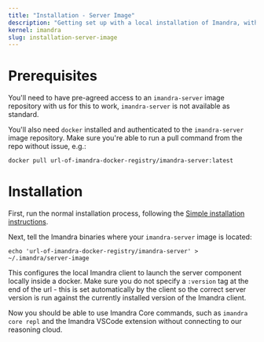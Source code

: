 ```yaml
---
title: "Installation - Server Image"
description: "Getting set up with a local installation of Imandra, with a local server"
kernel: imandra
slug: installation-server-image
---
```


# Prerequisites

You'll need to have pre-agreed access to an `imandra-server` image repository with us for this to work, `imandra-server` is not available as standard.

You'll also need `docker` installed and authenticated to the `imandra-server` image repository. Make sure you're able to run a pull command from the repo without issue, e.g.:

    docker pull url-of-imandra-docker-registry/imandra-server:latest

# Installation

First, run the normal installation process, following the [Simple installation instructions](Installation%20-%20Simple.md).

Next, tell the Imandra binaries where your `imandra-server` image is located:

    echo 'url-of-imandra-docker-registry/imandra-server' > ~/.imandra/server-image

This configures the local Imandra client to launch the server component locally inside a docker. Make sure you do not specify a `:version` tag at the end of the url - this is set automatically by the client so the correct server version is run against the currently installed version of the Imandra client.

Now you should be able to use Imandra Core commands, such as `imandra core repl` and the Imandra VSCode extension without connecting to our reasoning cloud.

